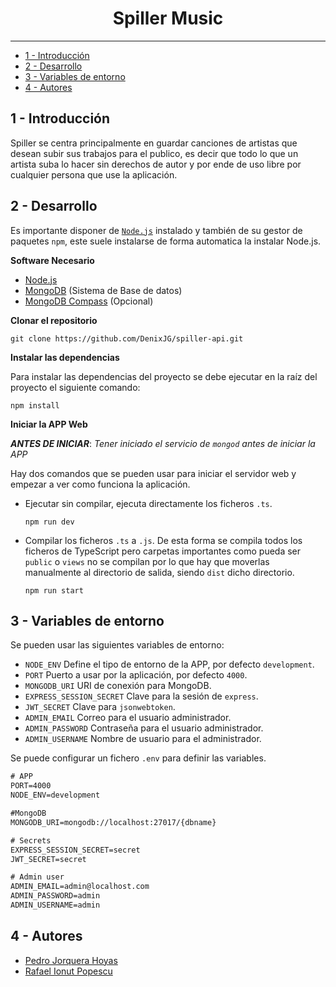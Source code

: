 <h1 align="center">Spiller Music</h1>
<hr>

- [1 - Introducción](#1---introducción)
- [2 - Desarrollo](#2---desarrollo)
- [3 - Variables de entorno](#3---variables-de-entorno)
- [4 - Autores](#4---autores)

## 1 - Introducción
Spiller se centra principalmente en guardar canciones de artistas que desean subir sus trabajos para el
publico, es decir que todo lo que un artista suba lo hacer sin derechos de autor y por ende de uso libre
por cualquier persona que use la aplicación.

## 2 - Desarrollo
Es importante disponer de [`Node.js`](https://nodejs.org/) instalado y también de su gestor de paquetes `npm`, este suele instalarse de forma automatica la instalar Node.js.

**Software Necesario**
- [Node.js](https://nodejs.org/)
- [MongoDB](https://www.mongodb.com/try/download/community) (Sistema de Base de datos)
- [MongoDB Compass](https://www.mongodb.com/products/compass) (Opcional)

**Clonar el repositorio**
```
git clone https://github.com/DenixJG/spiller-api.git
```

**Instalar las dependencias**

Para instalar las dependencias del proyecto se debe ejecutar en la raíz del proyecto el siguiente comando:
```
npm install
```

**Iniciar la APP Web**

***ANTES DE INICIAR***: *Tener iniciado el servicio de `mongod` antes de iniciar la APP*

Hay dos comandos que se pueden usar para iniciar el servidor web y empezar a ver como funciona la aplicación.

- Ejecutar sin compilar, ejecuta directamente los ficheros `.ts`.
    ```
    npm run dev
    ```

- Compilar los ficheros `.ts` a `.js`. De esta forma se compila todos los ficheros de TypeScript pero carpetas importantes como pueda ser `public` o `views` no se compilan por lo que hay que moverlas manualmente al directorio de salida, siendo `dist` dicho directorio.
    ```
    npm run start
    ```

## 3 - Variables de entorno
Se pueden usar las siguientes variables de entorno:

 - `NODE_ENV` Define el tipo de entorno de la APP, por defecto `development`.
 - `PORT` Puerto a usar por la aplicación, por defecto `4000`.
 - `MONGODB_URI` URI de conexión para MongoDB.
 - `EXPRESS_SESSION_SECRET` Clave para la sesión de `express`.
 - `JWT_SECRET` Clave para `jsonwebtoken`.
 - `ADMIN_EMAIL` Correo para el usuario administrador.
 - `ADMIN_PASSWORD` Contraseña para el usuario administrador.
 - `ADMIN_USERNAME` Nombre de usuario para el administrador.

Se puede configurar un fichero `.env` para definir las variables.

```txt
# APP
PORT=4000
NODE_ENV=development

#MongoDB
MONGODB_URI=mongodb://localhost:27017/{dbname}

# Secrets
EXPRESS_SESSION_SECRET=secret
JWT_SECRET=secret

# Admin user
ADMIN_EMAIL=admin@localhost.com
ADMIN_PASSWORD=admin
ADMIN_USERNAME=admin
```

## 4 - Autores
- [Pedro Jorquera Hoyas](https://github.com/pedrojorquera)
- [Rafael Ionut Popescu](https://github.com/DenixJG)